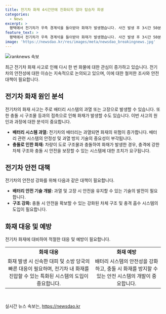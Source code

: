 ```yaml
---
title: 전기차 화재 4시간만에 진화되지 않아 탑승자 희생
categories:
  - News
excerpt: >
  평택에서 전기차가 우측 경계석을 들이받아 화재가 발생했습니다. 사건 발생 후 3시간 50분 만에 소방 당국이 진화하고, 차량 내부에서 한 명의 시신이 발견되었습니다. 경찰은 시신에 대한 부검을 실시할 예정이며, 상세한 사고 경위를 조사 중입니다. #화재 #전기차
feature_text: >
  평택에서 전기차가 우측 경계석을 들이받아 화재가 발생했습니다. 사건 발생 후 3시간 50분 만에 소방 당국이 진화하고, 차량 내부에서 한 명의 시신이 발견되었습니다. 경찰은 시신에 대한 부검을 실시할 예정이며, 상세한 사고 경위를 조사 중입니다. #화재 #전기차
image: 'https://newsdao.kr/res/images/meta/newsdao_breakingnews.jpg'
---
```


<p><img src="https://newsdao.kr/res/images/meta/newsdao_breakingnews.jpg" alt="ranknews 속보" /></p>

<p data-ke-size="size16">최근 전기차 화재 사고로 인해 다시 한 번 화물에 대한 관심이 증가하고 있습니다. 전기차의 안전성에 대한 이슈는 지속적으로 논의되고 있으며, 이에 대한 철저한 조사와 안전 대책이 필요합니다.</p>

<h2 data-ke-size="size26">전기차 화재 원인 분석</h2>

<p>전기차의 화재 사고는 주로 배터리 시스템의 과열 또는 고장으로 발생할 수 있습니다. 또한 충돌 시 구조물 등과의 접촉으로 인해 화재가 발생할 수도 있습니다. 이번 사고의 원인과 과정에 대한 분석이 중요합니다.</p>

<ul>
<li><b>배터리 시스템 과열:</b> 전기차의 배터리는 과열되면 화재의 위험이 증가합니다. 배터리 관련 시스템의 안정성 및 과열 방지 기술의 중요성이 부각됩니다. </li>
<li><b>충돌로 인한 화재:</b> 차량이 도로 구조물과 충돌하여 화재가 발생한 경우, 충격에 강한 차체 구조와 충돌 시 안전을 보장할 수 있는 시스템에 대한 조치가 요구됩니다.</li>
</ul>

<h2 data-ke-size="size26">전기차 안전 대책</h2>

<p>전기차의 안전성 강화를 위해 다음과 같은 대책이 필요합니다.</p>

<ul>
<li><b>배터리 안전 기술 개발:</b> 과열 및 고장 시 안전을 유지할 수 있는 기술의 발전이 필요합니다.</li>
<li><b>구조 강화:</b> 충돌 시 안전을 확보할 수 있는 강화된 차체 구조 및 충격 흡수 시스템의 도입이 필요합니다. </li>
</ul>

<h2 data-ke-size="size26">화재 대응 및 예방</h2>

<p>전기차 화재에 대비하여 적절한 대응 및 예방이 필요합니다.</p>

<table style="width: 100%;">
<tbody>
<tr>
<td style="text-align: center; height: 17px;"><b>화재 대응</b></td>
<td style="text-align: center; height: 17px;"><b>화재 예방</b></td>
</tr>
<tr>
<td style="text-align: center;">화재 발생 시 신속한 대피 및 소방 당국의 빠른 대응이 필요하며, 전기차 내 화재를 진압할 수 있는 특화된 시스템의 도입이 중요합니다.</td>
<td style="text-align: center;">배터리 시스템의 안전성을 강화하고, 충돌 시 화재를 방지할 수 있는 안전 시스템의 개발이 중요합니다.</td>
</tr>
</tbody>
</table>

<p data-ke-size="size16">&nbsp;</p>
실시간 뉴스 속보는, <a href="https://newsdao.kr" rel="dofollow">https://newsdao.kr</a>


